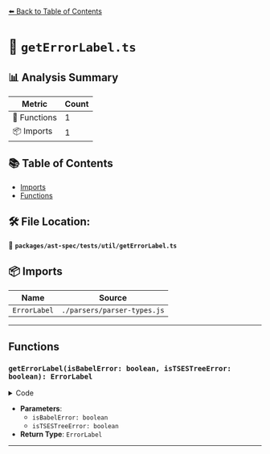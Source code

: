 [⬅️ Back to Table of Contents](../../../../index.md)

# 📄 `getErrorLabel.ts`

## 📊 Analysis Summary

| Metric | Count |
|--------|-------|
| 🔧 Functions | 1 |
| 📦 Imports | 1 |

## 📚 Table of Contents

- [Imports](#imports)
- [Functions](#functions)

## 🛠️ File Location:
📂 **`packages/ast-spec/tests/util/getErrorLabel.ts`**

## 📦 Imports

| Name | Source |
|------|--------|
| `ErrorLabel` | `./parsers/parser-types.js` |


---

## Functions

### `getErrorLabel(isBabelError: boolean, isTSESTreeError: boolean): ErrorLabel`

<details><summary>Code</summary>

```ts
(
  isBabelError: boolean,
  isTSESTreeError: boolean,
): ErrorLabel => {
  if (!isBabelError && isTSESTreeError) {
    return ErrorLabel.TSESTree;
  }

  if (isBabelError && !isTSESTreeError) {
    return ErrorLabel.Babel;
  }

  if (isBabelError && isTSESTreeError) {
    return ErrorLabel.Both;
  }

  return ErrorLabel.None;
}
```
</details>

- **Parameters**:
  - `isBabelError: boolean`
  - `isTSESTreeError: boolean`
- **Return Type**: `ErrorLabel`

---
